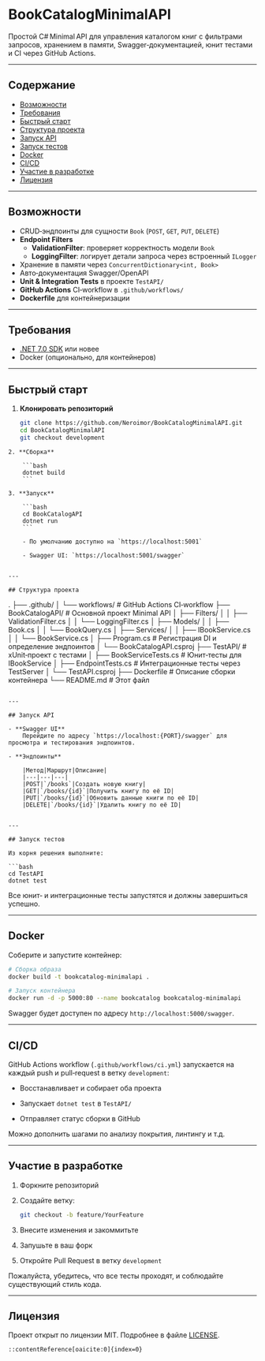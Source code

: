 # BookCatalogMinimalAPI

Простой C# Minimal API для управления каталогом книг с фильтрами запросов, хранением в памяти, Swagger‑документацией, юнит тестами и CI через GitHub Actions.

---

## Содержание

- [Возможности](#возможности)  
- [Требования](#требования)  
- [Быстрый старт](#быстрый‑старт)  
- [Структура проекта](#структура‑проекта)  
- [Запуск API](#запуск‑api)  
- [Запуск тестов](#запуск‑тестов)  
- [Docker](#docker)  
- [CI/CD](#cicd)  
- [Участие в разработке](#участие‑в‑разработке)  
- [Лицензия](#лицензия)

---

## Возможности

- CRUD‑эндпоинты для сущности `Book` (`POST`, `GET`, `PUT`, `DELETE`)  
- **Endpoint Filters**  
  - **ValidationFilter**: проверяет корректность модели `Book`  
  - **LoggingFilter**: логирует детали запроса через встроенный `ILogger`  
- Хранение в памяти через `ConcurrentDictionary<int, Book>`  
- Авто‑документация Swagger/OpenAPI  
- **Unit & Integration Tests** в проекте `TestAPI/`  
- **GitHub Actions** CI‑workflow в `.github/workflows/`  
- **Dockerfile** для контейнеризации  

---

## Требования

- [.NET 7.0 SDK](https://dotnet.microsoft.com/download) или новее  
- Docker (опционально, для контейнеров)  

---

## Быстрый старт

1. **Клонировать репозиторий**  
   ```bash
   git clone https://github.com/Neroimor/BookCatalogMinimalAPI.git
   cd BookCatalogMinimalAPI
   git checkout development
```
2. **Сборка**
    
    ```bash
    dotnet build
    ```
    
3. **Запуск**
    
    ```bash
    cd BookCatalogAPI
    dotnet run
    ```
    
    - По умолчанию доступно на `https://localhost:5001`
        
    - Swagger UI: `https://localhost:5001/swagger`
        

---

## Структура проекта

```
.
├── .github/
│   └── workflows/           # GitHub Actions CI‑workflow
├── BookCatalogAPI/          # Основной проект Minimal API
│   ├── Filters/
│   │   ├── ValidationFilter.cs
│   │   └── LoggingFilter.cs
│   ├── Models/
│   │   ├── Book.cs
│   │   └── BookQuery.cs
│   ├── Services/
│   │   ├── IBookService.cs
│   │   └── BookService.cs
│   ├── Program.cs           # Регистрация DI и определение эндпоинтов
│   └── BookCatalogAPI.csproj
├── TestAPI/                 # xUnit‑проект с тестами
│   ├── BookServiceTests.cs  # Юнит‑тесты для IBookService
│   ├── EndpointTests.cs     # Интеграционные тесты через TestServer
│   └── TestAPI.csproj
├── Dockerfile               # Описание сборки контейнера
└── README.md                # Этот файл
```

---

## Запуск API

- **Swagger UI**  
    Перейдите по адресу `https://localhost:{PORT}/swagger` для просмотра и тестирования эндпоинтов.
    
- **Эндпоинты**
    
    |Метод|Маршрут|Описание|
    |---|---|---|
    |POST|`/books`|Создать новую книгу|
    |GET|`/books/{id}`|Получить книгу по её ID|
    |PUT|`/books/{id}`|Обновить данные книги по её ID|
    |DELETE|`/books/{id}`|Удалить книгу по её ID|
    

---

## Запуск тестов

Из корня решения выполните:

```bash
cd TestAPI
dotnet test
```

Все юнит‑ и интеграционные тесты запустятся и должны завершиться успешно.

---

## Docker

Соберите и запустите контейнер:

```bash
# Сборка образа
docker build -t bookcatalog-minimalapi .

# Запуск контейнера
docker run -d -p 5000:80 --name bookcatalog bookcatalog-minimalapi
```

Swagger будет доступен по адресу `http://localhost:5000/swagger`.

---

## CI/CD

GitHub Actions workflow (`.github/workflows/ci.yml`) запускается на каждый push и pull‑request в ветку `development`:

- Восстанавливает и собирает оба проекта
    
- Запускает `dotnet test` в `TestAPI/`
    
- Отправляет статус сборки в GitHub
    

Можно дополнить шагами по анализу покрытия, линтингу и т.д.

---

## Участие в разработке

1. Форкните репозиторий
    
2. Создайте ветку:
    
    ```bash
    git checkout -b feature/YourFeature
    ```
    
3. Внесите изменения и закоммитьте
    
4. Запушьте в ваш форк
    
5. Откройте Pull Request в ветку `development`
    

Пожалуйста, убедитесь, что все тесты проходят, и соблюдайте существующий стиль кода.

---

## Лицензия

Проект открыт по лицензии MIT. Подробнее в файле [LICENSE](https://chatgpt.com/c/LICENSE).

```
::contentReference[oaicite:0]{index=0}
```

